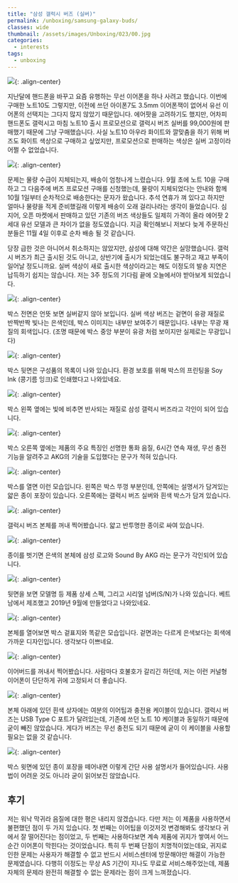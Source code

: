 ```yaml
---
title: "삼성 갤럭시 버즈 (실버)"
permalink: /unboxing/samsung-galaxy-buds/
classes: wide
thumbnail: /assets/images/Unboxing/023/00.jpg
categories:
  - interests
tags:
  - unboxing
---
```


![](/assets/images/Unboxing/023/00.jpg){: .align-center}

지난달에 핸드폰을 바꾸고 요즘 유행하는 무선 이어폰을 하나 사려고 했습니다. 이번에 구매한 노트10도 그렇지만, 이전에 쓰던 아이폰7도 3.5mm 이어폰잭이 없어서 유선 이어폰의 선택지는 그다지 많지 않았기 때문입니다. 에어팟을 고려하기도 했지만, 어차피 핸드폰도 갤럭시고 마침 노트10 출시 프로모션으로 갤럭시 버즈 실버를 99,000원에 판매했기 때문에 그냥 구매했습니다. 사실 노트10 아우라 화이트와 깔맞춤을 하기 위해 버즈도 화이트 색상으로 구매하고 싶었지만, 프로모션으로 판매하는 색상은 실버 고정이라 어쩔 수 없었습니다.

![](/assets/images/Unboxing/023/01.jpg){: .align-center}

문제는 물량 수급이 지체되는지, 배송이 엄청나게 느렸습니다. 9월 초에 노트 10을 구매하고 그 다음주에 버즈 프로모션 구매를 신청했는데, 물량이 지체되었다는 안내와 함께 10월 1일부터 순차적으로 배송한다는 문자가 왔습니다. 추석 연휴가 껴 있다고 하지만 얼마나 물량을 적게 준비했길래 이렇게 배송이 오래 걸리나라는 생각이 들었습니다. 심지어, 오픈 마켓에서 판매하고 있던 기존의 버즈 색상들도 일제히 가격이 올라 에어팟 2세대 유선 모델과 큰 차이가 없을 정도였습니다. 지금 확인해보니 저보다 늦게 주문하신 분들은 11월 4일 이후로 순차 배송 될 것 같습니다.

당장 급한 것은 아니어서 취소하지는 않았지만, 삼성에 대해 약간은 실망했습니다. 갤럭시 버즈가 최근 출시된 것도 아니고, 상반기에 출시가 되었는데도 불구하고 재고 부족이 일어날 정도니까요. 실버 색상이 새로 출시한 색상이라고는 해도 이정도의 발송 지연은 납득하기 쉽지는 않습니다. 저는 3주 정도의 기다림 끝에 오늘에서야 받아보게 되었습니다.

![](/assets/images/Unboxing/023/02.jpg){: .align-center}

박스 전면은 언뜻 보면 실버같지 않아 보입니다. 실버 색상 버즈는 겉면이 유광 재질로 반짝반짝 빛나는 은색인데, 박스 이미지는 내부만 보여주기 때문입니다. 내부는 무광 재질의 회색입니다. (조명 때문에 박스 중앙 부분이 유광 처럼 보이지만 실제로는 무광입니다)

![](/assets/images/Unboxing/023/03.jpg){: .align-center}

박스 뒷면은 구성품의 목록이 나와 있습니다. 환경 보호를 위해 박스의 프린팅을 Soy Ink (콩기름 잉크)로 인쇄했다고 나와있네요.

![](/assets/images/Unboxing/023/04.jpg){: .align-center}

박스 왼쪽 옆에는 빛에 비추면 반사되는 재질로 삼성 갤럭시 버즈라고 각인이 되어 있습니다.

![](/assets/images/Unboxing/023/05.jpg){: .align-center}

박스 오른쪽 옆에는 제품의 주요 특징인 선명한 통화 음질, 6시간 연속 재생, 무선 충전 기능을 알려주고 AKG의 기술을 도입했다는 문구가 적혀 있습니다.

![](/assets/images/Unboxing/023/06.jpg){: .align-center}

박스를 열면 이런 모습입니다. 왼쪽은 박스 뚜껑 부분인데, 안쪽에는 설명서가 담겨있는 얇은 종이 포장이 있습니다. 오른쪽에는 갤럭시 버즈 실버와 흰색 박스가 담겨 있습니다.

![](/assets/images/Unboxing/023/07.jpg){: .align-center}

갤럭시 버즈 본체를 꺼내 찍어봤습니다. 얇고 반투명한 종이로 싸여 있습니다.

![](/assets/images/Unboxing/023/08.jpg){: .align-center}

종이를 벗기면 은색의 본체에 삼성 로고와 Sound By AKG 라는 문구가 각인되어 있습니다.

![](/assets/images/Unboxing/023/09.jpg){: .align-center}

뒷면을 보면 모델명 등 제품 상세 스펙, 그리고 시리얼 넘버(S/N)가 나와 있습니다. 베트남에서 제조했고 2019년 9월에 만들었다고 나와있네요.

![](/assets/images/Unboxing/023/10.jpg){: .align-center}

본체를 열어보면 박스 겉표지와 똑같은 모습입니다. 겉면과는 다르게 은색보다는 회색에 가까운 디자인입니다. 생각보다 이쁘네요.

![](/assets/images/Unboxing/023/11.jpg){: .align-center}

이어버드를 꺼내서 찍어봤습니다. 사람마다 호불호가 갈리긴 하던데, 저는 이런 커널형 이어폰이 단단하게 귀에 고정되서 더 좋습니다.

![](/assets/images/Unboxing/023/12.jpg){: .align-center}

본체 아래에 있던 흰색 상자에는 여분의 이어팁과 충전용 케이블이 있습니다. 갤럭시 버즈는 USB Type C 포트가 달려있는데, 기존에 쓰던 노트 10 케이블과 동일하기 때문에 굳이 빼진 않았습니다. 게다가 버즈는 무선 충전도 되기 때문에 굳이 이 케이블을 사용할 필요는 없을 것 같습니다.

![](/assets/images/Unboxing/023/13.jpg){: .align-center}

박스 윗면에 있던 종이 포장을 떼어내면 이렇게 간단 사용 설명서가 들어있습니다. 사용법이 어려운 것도 아니라 굳이 읽어보진 않았습니다.

## 후기

저는 워낙 막귀라 음질에 대한 평은 내리지 않겠습니다. 다만 저는 이 제품을 사용하면서 불편했던 점이 두 가지 있습니다. 첫 번째는 이어팁을 이것저것 변경해봐도 생각보다 귀에서 잘 떨어진다는 점이었고, 두 번째는 사용하다보면 계속 제품에 귀지가 쌓여서 어느 순간 이어폰이 막힌다는 것이었습니다. 특히 두 번째 단점이 치명적이었는데요, 귀지로 인한 문제는 사용자가 해결할 수 없고 반드시 서비스센터에 방문해야만 해결이 가능한 문제였습니다. 다행히 이정도는 무상 AS 기간이 지나도 무료로 서비스해주었는데, 제품 자체의 문제라 완전히 해결할 수 없는 문제라는 점이 크게 느껴졌습니다.
